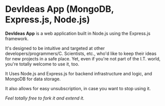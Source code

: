 # DevIdeas App (MongoDB, Express.js, Node.js)

**DevIdeas App** is a web application built in Node.js using the Express.js framework.

It's designed to be intuitive and targeted at other developers/programmers/C. Scientists, etc., who'd like to keep their ideas for new projects in a safe place. Yet, even if you're not part of the I.T. world, you're totally welcome to use it, too.

It Uses Node.js and Express.js for backend infrastructure and logic, and MongoDB for data storage.

It also allows for easy unsubscription, in case you want to stop using it.

_Feel totally free to fork it and extend it._
